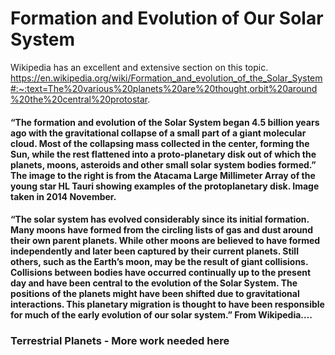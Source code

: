 # Formation and Evolution of Our Solar System 
Wikipedia has an excellent and extensive  section on this topic. 
https://en.wikipedia.org/wiki/Formation_and_evolution_of_the_Solar_System#:~:text=The%20various%20planets%20are%20thought,orbit%20around%20the%20central%20protostar.

#### “The formation and evolution of the Solar System began 4.5 billion years ago with the gravitational collapse of a small part of a giant molecular cloud.  Most of the collapsing mass collected in the center, forming the Sun, while the rest flattened into a proto-planetary disk out of which the planets, moons, asteroids and other small solar system bodies formed.”  The image to the right is from the Atacama Large Millimeter Array of the young star HL Tauri showing examples of the protoplanetary disk.  Image taken in 2014 November. 
#### “The solar system has evolved considerably since its initial formation.  Many moons have formed from the circling lists of gas and dust around their own parent planets.  While other moons are believed to have formed independently and later been captured by their current planets.  Still others, such as the Earth’s moon, may be the result of giant collisions.  Collisions between bodies have occurred continually up to the present day and have been central to the evolution of the Solar System.  The positions of the planets might have been shifted due to gravitational interactions.   This planetary migration is thought to have been responsible for much of the early evolution of our solar system.” From Wikipedia….

### Terrestrial Planets - More work needed here
